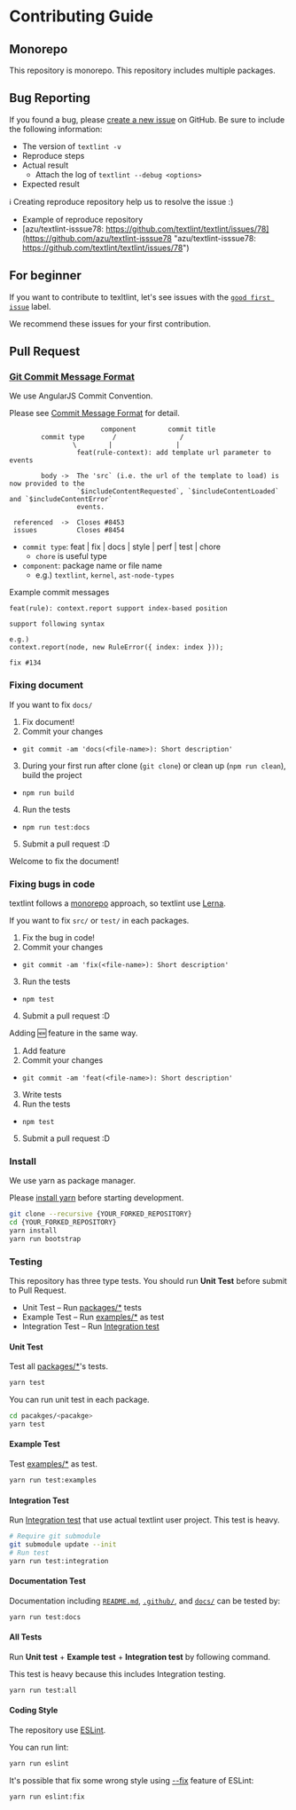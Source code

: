 # Contributing Guide

## Monorepo

This repository is monorepo.
This repository includes multiple packages.

## Bug Reporting

If you found a bug, please [create a new issue](https://github.com/textlint/textlint/issues/new) on GitHub. Be sure to include the following information:

- The version of `textlint -v`
- Reproduce steps
- Actual result
    - Attach the log of `textlint --debug <options>`
- Expected result

:information_source: Creating reproduce repository help us to resolve the issue :)

- Example of reproduce repository
- [azu/textlint-isssue78: https://github.com/textlint/textlint/issues/78](https://github.com/azu/textlint-isssue78 "azu/textlint-isssue78: https://github.com/textlint/textlint/issues/78")

## For beginner

If you want to contribute to texltlint, let's see issues with the [`good first issue`](https://github.com/textlint/textlint/issues?q=is%3Aissue+is%3Aopen+label%3A%22good+first+issue%22) label.

We recommend these issues for your first contribution.

## Pull Request

### [Git Commit Message Format](https://github.com/conventional-changelog/conventional-changelog/tree/master/packages/conventional-changelog-angular  "Commit Message Format")

We use AngularJS Commit Convention.

Please see [Commit Message Format](https://github.com/conventional-changelog/conventional-changelog/tree/master/packages/conventional-changelog-angular  "Commit Message Format") for detail.

```
                       component        commit title
        commit type       /                /      
                \        |                |
                 feat(rule-context): add template url parameter to events

        body ->  The 'src` (i.e. the url of the template to load) is now provided to the
                 `$includeContentRequested`, `$includeContentLoaded` and `$includeContentError`
                 events.

 referenced  ->  Closes #8453
 issues          Closes #8454
```

- `commit type`: feat | fix | docs | style | perf | test | chore
    - `chore` is useful type
- `component`: package name or file name
    - e.g.) `textlint`, `kernel`, `ast-node-types`
    
    
Example commit messages

```
feat(rule): context.report support index-based position

support following syntax

e.g.) 
context.report(node, new RuleError({ index: index }));

fix #134
```


### Fixing document

If you want to fix `docs/`

1. Fix document!
2. Commit your changes
  - `git commit -am 'docs(<file-name>): Short description'`
3. During your first run after clone (`git clone`) or clean up (`npm run clean`), build the project
  - `npm run build`
4. Run the tests
  - `npm run test:docs`
5. Submit a pull request :D

Welcome to fix the document!

### Fixing bugs in code

textlint follows a [monorepo](https://github.com/babel/babel/blob/master/doc/design/monorepo.md "monorepo") approach, so textlint use [Lerna](https://lernajs.io/ "Lerna").

If you want to fix `src/` or `test/` in each packages.

1. Fix the bug in code!
2. Commit your changes
  - `git commit -am 'fix(<file-name>): Short description'`
3. Run the tests
  - `npm test`
4. Submit a pull request :D

Adding :new: feature in the same way.

1. Add feature
2. Commit your changes
  - `git commit -am 'feat(<file-name>): Short description'`
3. Write tests
4. Run the tests
  - `npm test`
5. Submit a pull request :D

### Install

We use yarn as package manager.

Please [install yarn](https://yarnpkg.com/lang/en/docs/install/) before starting development.

```sh
git clone --recursive {YOUR_FORKED_REPOSITORY}
cd {YOUR_FORKED_REPOSITORY}
yarn install
yarn run bootstrap
```

### Testing

This repository has three type tests.
You should run **Unit Test** before submit to Pull Request.

- Unit Test – Run [packages/*](../packages/) tests
- Example Test – Run [examples/*](../examples/) as test
- Integration Test – Run [Integration test](../test/integration-test)

#### Unit Test

Test all [packages/*](../packages/)'s tests.

```sh
yarn test
```

You can run unit test in each package.

```sh
cd pacakges/<pacakge>
yarn test
```

#### Example Test

Test [examples/*](../examples/) as test.

```sh
yarn run test:examples
```

#### Integration Test

Run [Integration test](../test/integration-test) that use actual textlint user project.
This test is heavy.

```sh
# Require git submodule
git submodule update --init
# Run test
yarn run test:integration
```

#### Documentation Test

Documentation including [`README.md`](../README.md), [`.github/`](../.github/), and [`docs/`](../docs) can be tested by:

```sh
yarn run test:docs
```

#### All Tests

Run **Unit test** + **Example test** + **Integration test** by following command.

This test is heavy because this includes Integration testing.

```sh
yarn run test:all
```

#### Coding Style

The repository use [ESLint](https://eslint.org/ "ESLint").

You can run lint:

```sh
yarn run eslint
```

It's possible that fix some wrong style using [--fix](https://eslint.org/docs/user-guide/command-line-interface#--fix "--fix") feature of ESLint:

```
yarn run eslint:fix
```
